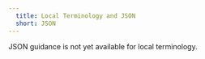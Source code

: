 ```yaml
---
  title: Local Terminology and JSON
  short: JSON
---
```


JSON guidance is not yet available for local terminology.
